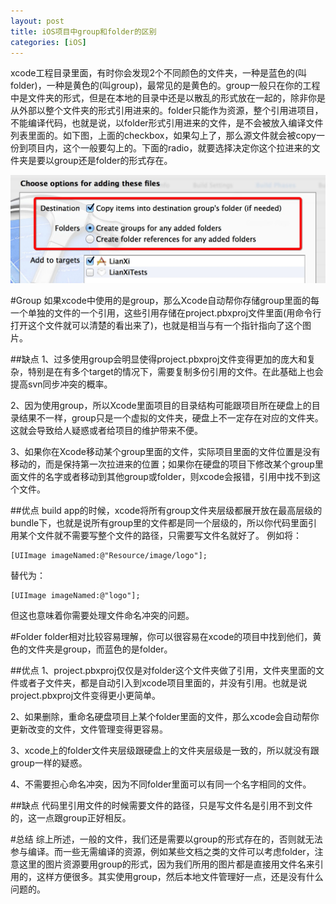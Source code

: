 ```yaml
---
layout: post
title: iOS项目中group和folder的区别
categories: [iOS]
---
```


xcode工程目录里面，有时你会发现2个不同颜色的文件夹，一种是蓝色的(叫folder)，一种是黄色的(叫group)，最常见的是黄色的。group一般只在你的工程中是文件夹的形式，但是在本地的目录中还是以散乱的形式放在一起的，除非你是从外部以整个文件夹的形式引用进来的。folder只能作为资源，整个引用进项目，不能编译代码，也就是说，以folder形式引用进来的文件，是不会被放入编译文件列表里面的。如下图，上面的checkbox，如果勾上了，那么源文件就会被copy一份到项目内，这个一般要勾上的。下面的radio，就要选择决定你这个拉进来的文件夹是要以group还是folder的形式存在。

![](/img/artical/groupAndFolder.png)


#Group
如果xcode中使用的是group，那么Xcode自动帮你存储group里面的每一个单独的文件的一个引用，这些引用存储在project.pbxproj文件里面(用命令行打开这个文件就可以清楚的看出来了)，也就是相当与有一个指针指向了这个图片。

##缺点
1、过多使用group会明显使得project.pbxproj文件变得更加的庞大和复杂，特别是在有多个target的情况下，需要复制多份引用的文件。在此基础上也会提高svn同步冲突的概率。

2、因为使用group，所以Xcode里面项目的目录结构可能跟项目所在硬盘上的目录结果不一样，group只是一个虚拟的文件夹，硬盘上不一定存在对应的文件夹。这就会导致给人疑惑或者给项目的维护带来不便。

3、如果你在Xcode移动某个group里面的文件，实际项目里面的文件位置是没有移动的，而是保持第一次拉进来的位置；如果你在硬盘的项目下修改某个group里面文件的名字或者移动到其他group或folder，则xcode会报错，引用中找不到这个文件。

##优点
build app的时候，xcode将所有group文件夹层级都展开放在最高层级的bundle下，也就是说所有group里的文件都是同一个层级的，所以你代码里面引用某个文件就不需要写整个文件的路径，只需要写文件名就好了。
例如将：
<pre><code>[UIImage imageNamed:@"Resource/image/logo"];</code></pre>
替代为：
<pre><code>[UIImage imageNamed:@"logo"];</code></pre>
但这也意味着你需要处理文件命名冲突的问题。

#Folder
folder相对比较容易理解，你可以很容易在xcode的项目中找到他们，黄色的文件夹是group，而蓝色的是folder。

##优点
1、project.pbxproj仅仅是对folder这个文件夹做了引用，文件夹里面的文件或者子文件夹，都是自动引入到xcode项目里面的，并没有引用。也就是说project.pbxproj文件变得更小更简单。

2、如果删除，重命名硬盘项目上某个folder里面的文件，那么xcode会自动帮你更新改变的文件，文件管理变得更容易。

3、xcode上的folder文件夹层级跟硬盘上的文件夹层级是一致的，所以就没有跟group一样的疑惑。

4、不需要担心命名冲突，因为不同folder里面可以有同一个名字相同的文件。

##缺点
代码里引用文件的时候需要文件的路径，只是写文件名是引用不到文件的，这一点跟group正好相反。

#总结
综上所述，一般的文件，我们还是需要以group的形式存在的，否则就无法参与编译。而一些无需编译的资源，例如某些文档之类的文件可以考虑folder，注意这里的图片资源要用group的形式，因为我们所用的图片都是直接用文件名来引用的，这样方便很多。其实使用group，然后本地文件管理好一点，还是没有什么问题的。













